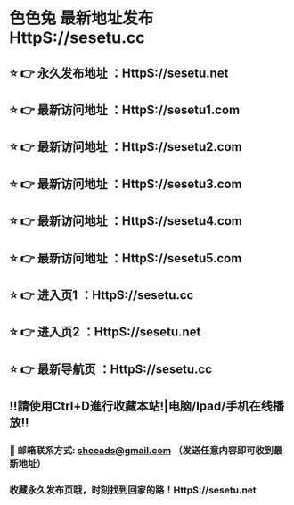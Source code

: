 # 色色兔 最新地址发布  HttpS://sesetu.cc
## ⭐️ 👉 永久发布地址 ：HttpS://sesetu.net
## ⭐️ 👉 最新访问地址 ：HttpS://sesetu1.com
## ⭐️ 👉 最新访问地址 ：HttpS://sesetu2.com
## ⭐️ 👉 最新访问地址 ：HttpS://sesetu3.com
## ⭐️ 👉 最新访问地址 ：HttpS://sesetu4.com
## ⭐️ 👉 最新访问地址 ：HttpS://sesetu5.com
## ⭐️ 👉 进入页1 ：HttpS://sesetu.cc
## ⭐️ 👉 进入页2 ：HttpS://sesetu.net
## ⭐️ 👉 最新导航页 ：HttpS://sesetu.cc
## ‼️請使用Ctrl+D進行收藏本站!|电脑/Ipad/手机在线播放‼️
### 📧 邮箱联系方式: sheeads@gmail.com （发送任意内容即可收到最新地址）
### 收藏永久发布页哦，时刻找到回家的路！HttpS://sesetu.net
